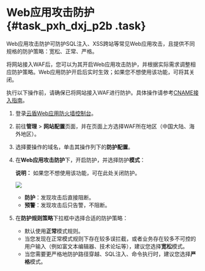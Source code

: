 # Web应用攻击防护 {#task_pxh_dxj_p2b .task}

Web应用攻击防护可防护SQL注入、XSS跨站等常见Web应用攻击，且提供不同规格的防护策略：宽松、正常、严格。

将网站接入WAF后，您可以为其开启Web应用攻击防护，并根据实际需求调整相应防护策略。Web应用防护开启后实时生效；如果您不想使用该功能，可将其关闭。

执行以下操作前，请确保已将网站接入WAF进行防护。具体操作请参考[CNAME接入指南](cn.zh-CN/用户指南/接入WAF/CNAME接入指南.md#)。

1.  登录[云盾Web应用防火墙控制台](https://yundun.console.aliyun.com/?p=waf)。 
2.  前往**管理** \> **网站配置**页面，并在页面上方选择WAF所在地区（中国大陆、海外地区）。 
3.  选择要操作的域名，单击其操作列下的**防护配置**。 
4.  在**Web应用攻击防护**下，开启防护，并选择防护**模式**： 

    **说明：** 如果您不想使用该功能，可在此处关闭防护。

    ![](http://static-aliyun-doc.oss-cn-hangzhou.aliyuncs.com/assets/img/15560/15371769657731_zh-CN.png)

    -   **防护**：发现攻击后直接阻断。
    -   **预警**：发现攻击后只告警，不阻断。
5.  在**防护规则策略**下拉框中选择合适的防护策略： 
    -   默认使用**正常**模式规则。
    -   当您发现在正常模式规则下存在较多误拦截，或者业务存在较多不可控的用户输入（例如富文本编辑器、技术论坛等），建议您选择**宽松**模式。
    -   当您需要更严格地防护路径穿越、SQL注入、命令执行时，建议您选择**严格**模式。

